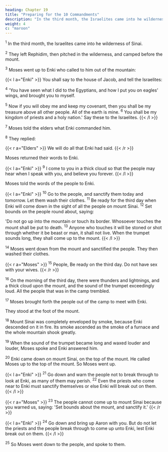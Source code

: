 ```yaml
---
heading: Chapter 19
title: "Preparing for the 10 Commandments"
description: "In the third month, the Israelites came into he wilderness of Sinai"
weight: 4
c: "maroon"
---
```



<sup>1</sup> In the third month, the Israelites came into he wilderness of Sinai.

<sup>2</sup> They left Rephidim, then pitched in the wilderness, and camped before the mount. 

<sup>3</sup> Moses went up to Enki who called to him out of the mountain:

{{< l a="Enki" >}}
You shall say to the house of Jacob, and tell the Israelites: 

<sup>4</sup> 'You have seen what I did to the Egyptians, and how I put you on eagles’ wings, and brought you to myself. 

<sup>5</sup> Now if you will obey me and keep my covenant, then you shall be my treasure above all other people. All of the earth is mine. <sup>6</sup> You shall be my kingdom of priests and a holy nation.' Say these to the Israelites.
{{< /l >}}


<sup>7</sup> Moses told the elders what Enki commanded him.

<sup>8</sup> They replied:

{{< r a="Elders" >}}
We will do all that Enki had said. 
{{< /r >}}

Moses returned their words to Enki. 

{{< l a="Enki" >}}
<sup>9</sup> I come to you in a thick cloud so that the people may hear when I speak with you, and believe you forever. 
{{< /l >}}

Moses told the words of the people to Enki.


{{< l a="Enki" >}}
<sup>10</sup> Go to the people, and sanctify them today and tomorrow. Let them wash their clothes. <sup>11</sup> Be ready for the third day when Enki will come down in the sight of all the people on mount Sinai. <sup>12</sup> Set bounds on the people round about, saying: 

'Do not go up into the mountain or touch its border. Whosoever touches the mount shall be put to death. <sup>13</sup> Anyone who touches it will be stoned or shot through whether it be beast or man, it shall not live. When the trumpet sounds long, they shall come up to the mount.
{{< /l >}}

<sup>14</sup> Moses went down from the mount and sanctified the people. They then washed their clothes.

{{< r a="Moses" >}}
<sup>15</sup> People, Be ready on the third day. Do not have sex with your wives.
{{< /r >}}


<sup>16</sup> On the morning of the third day, there were thunders and lightnings, and a thick cloud upon the mount, and the sound of the trumpet exceedingly loud. All the people that was in the camp trembled.

<sup>17</sup> Moses brought forth the people out of the camp to meet with Enki.

They stood at the foot of the mount. 

<sup>18</sup> Mount Sinai was completely enveloped by smoke, because Enki descended on it in fire. Its smoke ascended as the smoke of a furnace and the whole mountain shook greatly. 

<sup>19</sup> When the sound of the trumpet became long and waxed louder and louder, Moses spoke and Enki answered him.

<sup>20</sup> Enki came down on mount Sinai, on the top of the mount. He called Moses up to the top of the mount. So Moses went up. 

{{< l a="Enki" >}}
<sup>21</sup> Go down and warn the people not to break through to look at Enki, as many of them may perish. <sup>22</sup> Even the priests who come near to Enki must sanctify themselves or else Enki will break out on them. 
{{< /l >}}

{{< r a="Moses" >}}
<sup>23</sup> The people cannot come up to mount Sinai because you warned us, saying: 'Set bounds about the mount, and sanctify it.' 
{{< /r >}}


{{< l a="Enki" >}}
<sup>24</sup> Go down and bring up Aaron with you. But do not let the priests and the people break through to come up unto Enki, lest Enki break out on them. 
{{< /l >}}


<sup>25</sup> So Moses went down to the people, and spoke to them.